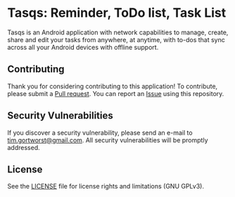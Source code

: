 # Tasqs: Reminder, ToDo list, Task List

Tasqs is an Android application with network capabilities to manage, create, share and edit your tasks from anywhere, at anytime, with to-dos that sync across all your Android devices with offline support.

## Contributing

Thank you for considering contributing to this application! To contribute, please submit a [Pull request](https://github.com/tim91G/Tasqs/pulls). You can report an [Issue](https://github.com/tim91G/Tasqs/issues) using this repository.

## Security Vulnerabilities

If you discover a security vulnerability, please send an e-mail to tim.gortworst@gmail.com. All security vulnerabilities will be promptly addressed.

## License

See the [LICENSE](LICENSE.md) file for license rights and limitations (GNU GPLv3).